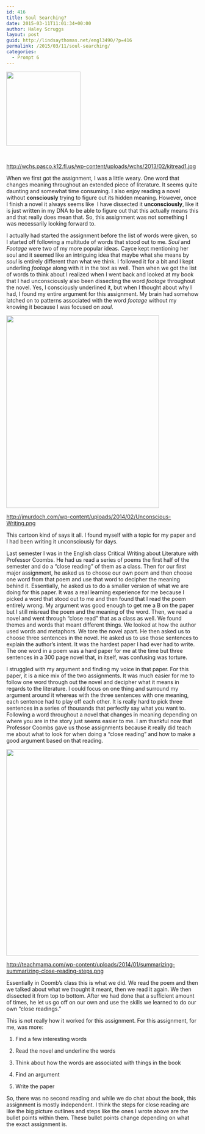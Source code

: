```yaml
---
id: 416
title: Soul Searching?
date: 2015-03-11T11:01:34+00:00
author: Haley Scruggs
layout: post
guid: http://lindsaythomas.net/engl3490/?p=416
permalink: /2015/03/11/soul-searching/
categories:
  - Prompt 6
---
```

[<img class="alignnone" src="http://wchs.pasco.k12.fl.us/wp-content/uploads/wchs/2013/02/kitread1.jpg" alt="" width="194" height="194" />](http://wchs.pasco.k12.fl.us/wp-content/uploads/wchs/2013/02/kitread1.jpg)

&nbsp;

http://wchs.pasco.k12.fl.us/wp-content/uploads/wchs/2013/02/kitread1.jpg

When we first got the assignment, I was a little weary. One word that changes meaning throughout an extended piece of literature. It seems quite daunting and somewhat time consuming. I also enjoy reading a novel without **consciously** trying to figure out its hidden meaning. However, once I finish a novel it always seems like  I have dissected it **unconsciously**, like it is just written in my DNA to be able to figure out that this actually means this and that really does mean that. So, this assignment was not something I was necessarily looking forward to.

I actually had started the assignment before the list of words were given, so I started off following a multitude of words that stood out to me. _Soul_ and _Footage_ were two of my more popular ideas. Cayce kept mentioning her soul and it seemed like an intriguing idea that maybe what she means by _soul_ is entirely different than what we think. I followed it for a bit and I kept underling _footage_ along with it in the text as well. Then when we got the list of words to think about I realized when I went back and looked at my book that I had unconsciously also been dissecting the word _footage_ throughout the novel. Yes, I consciously underlined it, but when I thought about why I had, I found my entire argument for this assignment. My brain had somehow latched on to patterns associated with the word _footage_ without my knowing it because I was focused on _soul_.

<img class="alignnone" src="http://jmurdoch.com/wp-content/uploads/2014/02/Unconscious-Writing.png" alt="" width="400" height="504" />

http://jmurdoch.com/wp-content/uploads/2014/02/Unconscious-Writing.png

This cartoon kind of says it all. I found myself with a topic for my paper and I had been writing it unconsciously for days.

Last semester I was in the English class Critical Writing about Literature with Professor Coombs. He had us read a series of poems the first half of the semester and do a &#8220;close reading&#8221; of them as a class. Then for our first major assignment, he asked us to choose our own poem and then choose one word from that poem and use that word to decipher the meaning behind it. Essentially, he asked us to do a smaller version of what we are doing for this paper. It was a real learning experience for me because I picked a word that stood out to me and then found that I read the poem entirely wrong. My argument was good enough to get me a B on the paper but I still misread the poem and the meaning of the word. Then, we read a novel and went through &#8220;close read&#8221; that as a class as well. We found themes and words that meant different things. We looked at how the author used words and metaphors. We tore the novel apart. He then asked us to choose three sentences in the novel. He asked us to use those sentences to explain the author&#8217;s intent. It was the hardest paper I had ever had to write. The one word in a poem was a hard paper for me at the time but three sentences in a 300 page novel that, in itself, was confusing was torture.

I struggled with my argument and finding my voice in that paper. For this paper, it is a nice mix of the two assignments. It was much easier for me to follow one word through out the novel and decipher what it means in regards to the literature. I could focus on one thing and surround my argument around it whereas with the three sentences with one meaning, each sentence had to play off each other. It is really hard to pick three sentences in a series of thousands that perfectly say what you want to. Following a word throughout a novel that changes in meaning depending on where you are in the story just seems easier to me. I am thankful now that Professor Coombs gave us those assignments because it really did teach me about what to look for when doing a &#8220;close reading&#8221; and how to make a good argument based on that reading.

[<img class="alignnone" src="http://teachmama.com/wp-content/uploads/2014/01/summarizing-summarizing-close-reading-steps.png" alt="" width="702" height="541" />](http://teachmama.com/wp-content/uploads/2014/01/summarizing-summarizing-close-reading-steps.png)

http://teachmama.com/wp-content/uploads/2014/01/summarizing-summarizing-close-reading-steps.png

Essentially in Coomb&#8217;s class this is what we did. We read the poem and then we talked about what we thought it meant, then we read it again. We then dissected it from top to bottom. After we had done that a sufficient amount of times, he let us go off on our own and use the skills we learned to do our own &#8220;close readings.&#8221;

This is not really how it worked for this assignment. For this assignment, for me, was more:

1. Find a few interesting words

2. Read the novel and underline the words

3. Think about how the words are associated with things in the book

4. Find an argument

5. Write the paper

So, there was no second reading and while we do chat about the book, this assignment is mostly independent. I think the steps for close reading are like the big picture outlines and steps like the ones I wrote above are the bullet points within them. These bullet points change depending on what the exact assignment is.

&nbsp;